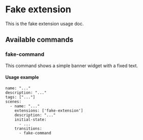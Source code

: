 # Fake extension

This is the fake extension usage doc.

## Available commands

### fake-command

This command shows a simple banner widget with a fixed text.

#### Usage example

```
name: "..."
description: "..."
tags: ["..."]
scenes:
  - name: "..."
    extensions: ['fake-extension']
    description: "..."
    initial-state:
      - ...
    transitions:
      - fake-command
```